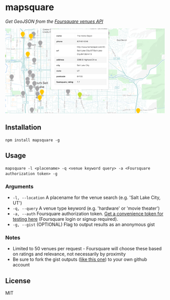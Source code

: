 # mapsquare
_Get GeoJSON from the [Foursquare venues API](https://developer.foursquare.com/docs/venues/explore)_

![slc_hardware](slc_hardware.png)

## Installation

`npm install mapsquare -g`

## Usage

`mapsquare -l <placename> -q <venue keyword query> -a <Foursquare authorization token> -g`

### Arguments

* `-l, --location` A placename for the venue search (e.g. 'Salt Lake City, UT')
* `-q, --query` A venue type keyword (e.g. 'hardware' or 'movie theater')
* `-a, --auth` Foursquare authorization token. [Get a convenience token for testing here](https://developer.foursquare.com/docs/explore#req=venues/explore%3Fnear%3DSalt+Lake+City,+UT%26query%3Dpark) (Foursquare login or signup required).
* `-g, --gist` (OPTIONAL) Flag to output results as an anonymous gist

### Notes

- Limited to 50 venues per request - Foursquare will choose these based on ratings and relevance, not necessarily by proximity
- Be sure to fork the gist outputs ([like this one](https://gist.github.com/anonymous/6c25841756efc86c84c6b615e0279d8c)) to your own github account

## License

MIT